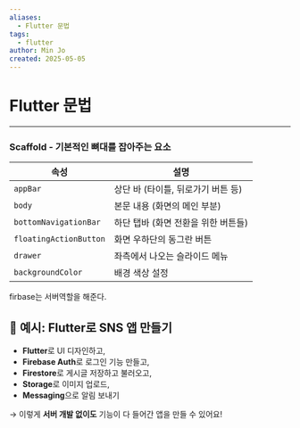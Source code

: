 ```yaml
---
aliases:
  - Flutter 문법
tags:
  - flutter
author: Min Jo
created: 2025-05-05
---
```

# Flutter 문법 
---


### Scaffold - 기본적인 뼈대를 잡아주는 요소 

| 속성                     | 설명                    |
| ---------------------- | --------------------- |
| `appBar`               | 상단 바 (타이틀, 뒤로가기 버튼 등) |
| `body`                 | 본문 내용 (화면의 메인 부분)     |
| `bottomNavigationBar`  | 하단 탭바 (화면 전환을 위한 버튼들) |
| `floatingActionButton` | 화면 우하단의 동그란 버튼        |
| `drawer`               | 좌측에서 나오는 슬라이드 메뉴      |
| `backgroundColor`      | 배경 색상 설정              |


firbase는 서버역할을 해준다.

## 📱 예시: Flutter로 SNS 앱 만들기

- **Flutter**로 UI 디자인하고,
- **Firebase Auth**로 로그인 기능 만들고,
- **Firestore**로 게시글 저장하고 불러오고,
- **Storage**로 이미지 업로드,
- **Messaging**으로 알림 보내기
    

→ 이렇게 **서버 개발 없이도** 기능이 다 들어간 앱을 만들 수 있어요!
